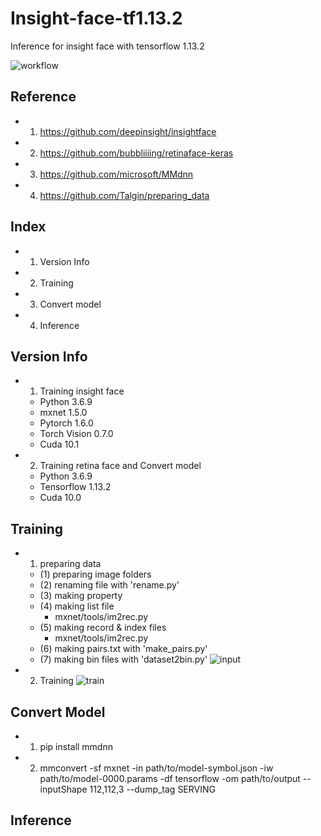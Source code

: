 # Insight-face-tf1.13.2
Inference for insight face with tensorflow 1.13.2

![workflow](https://user-images.githubusercontent.com/62841284/121994728-c7008300-cde0-11eb-98b4-3b1a4c835585.jpg)

## Reference
  - 1. https://github.com/deepinsight/insightface
  - 2. https://github.com/bubbliiiing/retinaface-keras 
  - 3. https://github.com/microsoft/MMdnn 
  - 4. https://github.com/Talgin/preparing_data
  
## Index
  - 1. Version Info
  - 2. Training
  - 3. Convert model
  - 4. Inference
  
## Version Info
  - 1. Training insight face
    * Python 3.6.9
    * mxnet 1.5.0
    * Pytorch 1.6.0
    * Torch Vision 0.7.0
    * Cuda 10.1

  - 2. Training retina face and Convert model
    * Python 3.6.9
    * Tensorflow 1.13.2
    * Cuda 10.0
    
## Training
  - 1. preparing data
      * (1) preparing image folders
      * (2) renaming file with 'rename.py'
      * (3) making property
      * (4) making list file 
        * mxnet/tools/im2rec.py
      * (5) making record & index files
        * mxnet/tools/im2rec.py
      * (6) making pairs.txt with 'make_pairs.py'
      * (7) making bin files with 'dataset2bin.py'
![input](https://user-images.githubusercontent.com/62841284/121996231-2a8bb000-cde3-11eb-92f6-c7a04e01c339.jpg)

  - 2. Training 
![train](https://user-images.githubusercontent.com/62841284/121996242-311a2780-cde3-11eb-9ca0-16e0bf870fbd.jpg)

## Convert Model
  - 1. pip install mmdnn
  - 2. mmconvert -sf mxnet -in  path/to/model-symbol.json -iw path/to/model-0000.params -df tensorflow -om path/to/output --inputShape 112,112,3 --dump_tag SERVING

## Inference
